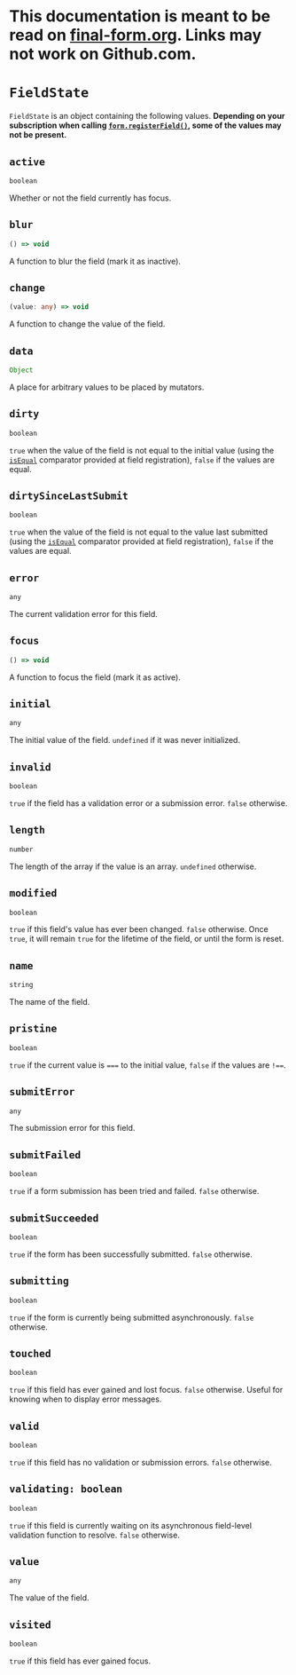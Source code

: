 # This documentation is meant to be read on [final-form.org](https://final-form.org/docs/final-form/types/FieldState). Links may not work on Github.com.

# `FieldState`

`FieldState` is an object containing the following values. **Depending on your subscription when calling [`form.registerField()`](FormApi#registerfield), some of the values may not be present.**

## `active`

```ts
boolean
```

Whether or not the field currently has focus.

## `blur`

```ts
() => void
```

A function to blur the field (mark it as inactive).

## `change`

```ts
(value: any) => void
```

A function to change the value of the field.

## `data`

```ts
Object
```

A place for arbitrary values to be placed by mutators.

## `dirty`

```ts
boolean
```

`true` when the value of the field is not equal to the initial value (using the [`isEqual`](FieldConfig#isequal) comparator provided at field registration), `false` if the values are equal.

## `dirtySinceLastSubmit`

```ts
boolean
```

`true` when the value of the field is not equal to the value last submitted (using the [`isEqual`](FieldConfig#isequal) comparator provided at field registration), `false` if the values are equal.

## `error`

```ts
any
```

The current validation error for this field.

## `focus`

```ts
() => void
```

A function to focus the field (mark it as active).

## `initial`

```ts
any
```

The initial value of the field. `undefined` if it was never initialized.

## `invalid`

```ts
boolean
```

`true` if the field has a validation error or a submission error. `false`
otherwise.

## `length`

```ts
number
```

The length of the array if the value is an array. `undefined` otherwise.

## `modified`

```ts
boolean
```

`true` if this field's value has ever been changed. `false` otherwise.
Once `true`, it will remain `true` for the lifetime of the field, or until the form is reset.

## `name`

```ts
string
```

The name of the field.

## `pristine`

```ts
boolean
```

`true` if the current value is `===` to the initial value, `false` if the values
are `!==`.

## `submitError`

```ts
any
```

The submission error for this field.

## `submitFailed`

```ts
boolean
```

`true` if a form submission has been tried and failed. `false` otherwise.

## `submitSucceeded`

```ts
boolean
```

`true` if the form has been successfully submitted. `false` otherwise.

## `submitting`

```ts
boolean
```

`true` if the form is currently being submitted asynchronously. `false`
otherwise.

## `touched`

```ts
boolean
```

`true` if this field has ever gained and lost focus. `false` otherwise. Useful
for knowing when to display error messages.

## `valid`

```ts
boolean
```

`true` if this field has no validation or submission errors. `false` otherwise.

## `validating: boolean`

```ts
boolean
```

`true` if this field is currently waiting on its asynchronous field-level validation function to resolve. `false` otherwise.

## `value`

```ts
any
```

The value of the field.

## `visited`

```ts
boolean
```

`true` if this field has ever gained focus.
